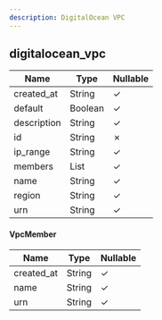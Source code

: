 ```yaml
---
description: DigitalOcean VPC
---
```

digitalocean_vpc
----------------

| **Name**    | **Type**        | **Nullable** |
| ----------- | --------------- | ------------ |
| created_at  | String          | &check;      |
| default     | Boolean         | &check;      |
| description | String          | &check;      |
| id          | String          | &cross;      |
| ip_range    | String          | &check;      |
| members     | List<VpcMember> | &check;      |
| name        | String          | &check;      |
| region      | String          | &check;      |
| urn         | String          | &check;      |

#### VpcMember
| **Name**   | **Type** | **Nullable** |
| ---------- | -------- | ------------ |
| created_at | String   | &check;      |
| name       | String   | &check;      |
| urn        | String   | &check;      |
